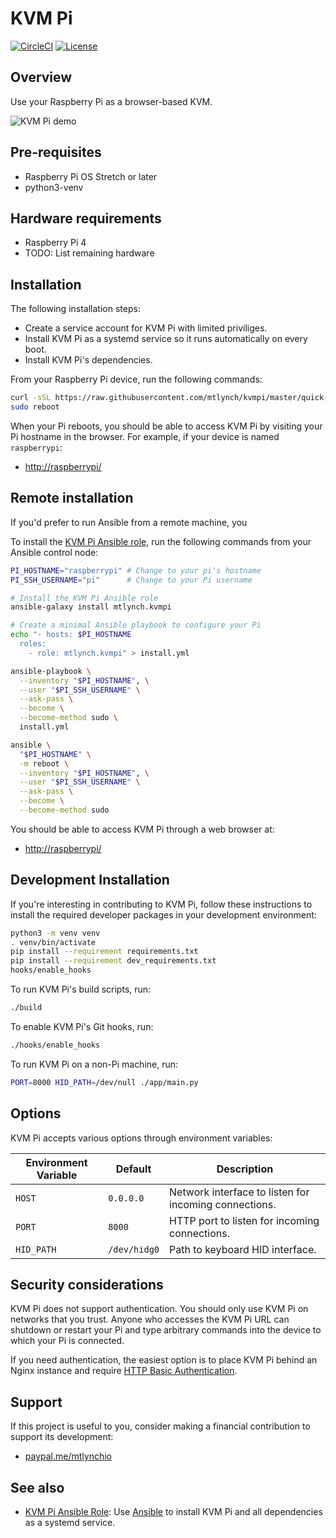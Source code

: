 # KVM Pi

[![CircleCI](https://circleci.com/gh/mtlynch/kvmpi.svg?style=svg)](https://circleci.com/gh/mtlynch/kvmpi) [![License](http://img.shields.io/:license-mit-blue.svg?style=flat-square)](LICENSE)

## Overview

Use your Raspberry Pi as a browser-based KVM.

![KVM Pi demo](https://raw.githubusercontent.com/mtlynch/kvmpi/master/demo.gif)

## Pre-requisites

* Raspberry Pi OS Stretch or later
* python3-venv

## Hardware requirements

* Raspberry Pi 4
* TODO: List remaining hardware

## Installation

The following installation steps:

* Create a service account for KVM Pi with limited priviliges.
* Install KVM Pi as a systemd service so it runs automatically on every boot.
* Install KVM Pi's dependencies.

From your Raspberry Pi device, run the following commands:

```bash
curl -sSL https://raw.githubusercontent.com/mtlynch/kvmpi/master/quick-install | bash -
sudo reboot
```

When your Pi reboots, you should be able to access KVM Pi by visiting your Pi hostname in the browser. For example, if your device is named `raspberrypi`:

* [http://raspberrypi/](http://raspberrypi/)

## Remote installation

If you'd prefer to run Ansible from a remote machine, you 

To install the [KVM Pi Ansible role](https://github.com/mtlynch/ansible-role-kvmpi), run the following commands from your Ansible control node:

```bash
PI_HOSTNAME="raspberrypi" # Change to your pi's hostname
PI_SSH_USERNAME="pi"      # Change to your Pi username

# Install the KVM Pi Ansible role
ansible-galaxy install mtlynch.kvmpi

# Create a minimal Ansible playbook to configure your Pi
echo "- hosts: $PI_HOSTNAME
  roles:
    - role: mtlynch.kvmpi" > install.yml

ansible-playbook \
  --inventory "$PI_HOSTNAME", \
  --user "$PI_SSH_USERNAME" \
  --ask-pass \
  --become \
  --become-method sudo \
  install.yml

ansible \
  "$PI_HOSTNAME" \
  -m reboot \
  --inventory "$PI_HOSTNAME", \
  --user "$PI_SSH_USERNAME" \
  --ask-pass \
  --become \
  --become-method sudo
```

You should be able to access KVM Pi through a web browser at:

* [http://raspberrypi/](http://raspberrypi/)

## Development Installation

If you're interesting in contributing to KVM Pi, follow these instructions to install the required developer packages in your development environment:

```bash
python3 -m venv venv
. venv/bin/activate
pip install --requirement requirements.txt
pip install --requirement dev_requirements.txt
hooks/enable_hooks
```

To run KVM Pi's build scripts, run:

```bash
./build
```

To enable KVM Pi's Git hooks, run:

```bash
./hooks/enable_hooks
```

To run KVM Pi on a non-Pi machine, run:

```bash
PORT=8000 HID_PATH=/dev/null ./app/main.py
```

## Options

KVM Pi accepts various options through environment variables:

| Environment Variable | Default      | Description |
|----------------------|--------------|-------------|
| `HOST`               | `0.0.0.0`    | Network interface to listen for incoming connections. |
| `PORT`               | `8000`       | HTTP port to listen for incoming connections. |
| `HID_PATH`           | `/dev/hidg0` | Path to keyboard HID interface. |

## Security considerations

KVM Pi does not support authentication. You should only use KVM Pi on networks that you trust. Anyone who accesses the KVM Pi URL can shutdown or restart your Pi and type arbitrary commands into the device to which your Pi is connected.

If you need authentication, the easiest option is to place KVM Pi behind an Nginx instance and require [HTTP Basic Authentication](https://docs.nginx.com/nginx/admin-guide/security-controls/configuring-http-basic-authentication/).

## Support

If this project is useful to you, consider making a financial contribution to support its development:

* [paypal.me/mtlynchio](https://paypal.me/mtlynchio)

## See also

* [KVM Pi Ansible Role](https://github.com/mtlynch/ansible-role-kvmpi): Use [Ansible](https://docs.ansible.com/ansible/latest/index.html) to install KVM Pi and all dependencies as a systemd service.